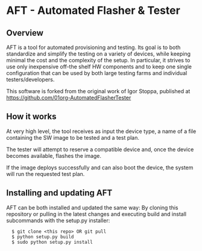 AFT - Automated Flasher & Tester
================================

Overview
--------
AFT is a tool for automated provisioning and testing.
Its goal is to both standardize and simplify the testing on a variety
of devices, while keeping minimal the cost and the complexity of the
setup. In particular, it strives to use only inexpensive off-the shelf
HW components and to keep one single configuration that can be used
by both large testing farms and individual testers/developers.

This software is forked from the original work of Igor Stoppa, published
at https://github.com/01org-AutomatedFlasherTester


How it works
------------
At very high level, the tool receives as input the device type, 
a name of a file containing the SW image to be tested and a test plan.

The tester will attempt to reserve a compatible device and, once the
device becomes available, flashes the image.

If the image deploys successfully and can also boot the device, the
system will run the requested test plan.

Installing and updating AFT
---------------------------
AFT can be both installed and updated the same way: By cloning this repository or pulling in the latest changes and executing build and install subcommands with the setup.py installer:

```
  $ git clone <this repo> OR git pull  
  $ python setup.py build  
  $ sudo python setup.py install
```

